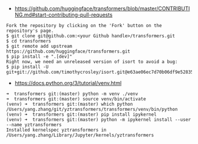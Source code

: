 - https://github.com/huggingface/transformers/blob/master/CONTRIBUTING.md#start-contributing-pull-requests

```
Fork the repository by clicking on the 'Fork' button on the repository's page.
$ git clone git@github.com:<your Github handle>/transformers.git
$ cd transformers
$ git remote add upstream https://github.com/huggingface/transformers.git
$ pip install -e ".[dev]"
Right now, we need an unreleased version of isort to avoid a bug:
$ pip install -U git+git://github.com/timothycrosley/isort.git@e63ae06ec7d70b06df9e528357650281a3d3ec22#egg=isort
```

- https://docs.python.org/3/tutorial/venv.html
```
➜  transformers git:(master) python -m venv ./venv
➜  transformers git:(master) source venv/bin/activate
(venv) ➜  transformers git:(master) which python
/Users/yang.zhang/git/yztransformers/transformers/venv/bin/python
(venv) ➜  transformers git:(master) pip install ipykernel
(venv) ➜  transformers git:(master) python -m ipykernel install --user --name yztransformers
Installed kernelspec yztransformers in /Users/yang.zhang/Library/Jupyter/kernels/yztransformers
```